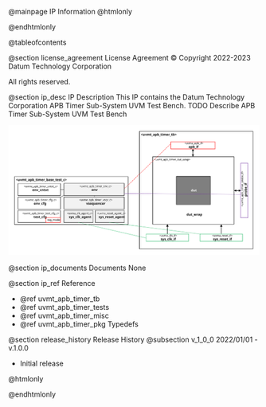 @mainpage IP Information
@htmlonly
<div class="autonumbering">
@endhtmlonly



@tableofcontents



@section license_agreement License Agreement
© Copyright 2022-2023 Datum Technology Corporation

All rights reserved.



@section ip_desc IP Description
This IP contains the Datum Technology Corporation APB Timer Sub-System UVM Test Bench.
TODO Describe APB Timer Sub-System UVM Test Bench

![APB Timer Sub-System UVM Test Bench Block Diagram](tb_block_diagram.svg)


@section ip_documents Documents
None


@section ip_ref Reference
 * @ref uvmt_apb_timer_tb
 * @ref uvmt_apb_timer_tests
 * @ref uvmt_apb_timer_misc
 * @ref uvmt_apb_timer_pkg Typedefs


@section release_history Release History
@subsection v_1_0_0 2022/01/01 - v.1.0.0
- Initial release



@htmlonly
</div>
@endhtmlonly